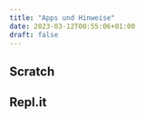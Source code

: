 ```yaml
---
title: "Apps und Hinweise"
date: 2023-03-12T00:55:06+01:00
draft: false
---
```


## Scratch

## Repl.it